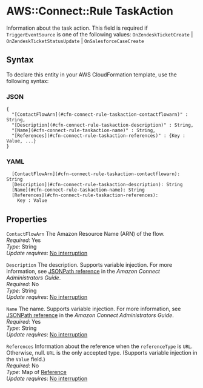 # AWS::Connect::Rule TaskAction<a name="aws-properties-connect-rule-taskaction"></a>

Information about the task action\. This field is required if `TriggerEventSource` is one of the following values: `OnZendeskTicketCreate` \| `OnZendeskTicketStatusUpdate` \| `OnSalesforceCaseCreate`

## Syntax<a name="aws-properties-connect-rule-taskaction-syntax"></a>

To declare this entity in your AWS CloudFormation template, use the following syntax:

### JSON<a name="aws-properties-connect-rule-taskaction-syntax.json"></a>

```
{
  "[ContactFlowArn](#cfn-connect-rule-taskaction-contactflowarn)" : String,
  "[Description](#cfn-connect-rule-taskaction-description)" : String,
  "[Name](#cfn-connect-rule-taskaction-name)" : String,
  "[References](#cfn-connect-rule-taskaction-references)" : {Key : Value, ...}
}
```

### YAML<a name="aws-properties-connect-rule-taskaction-syntax.yaml"></a>

```
  [ContactFlowArn](#cfn-connect-rule-taskaction-contactflowarn): String
  [Description](#cfn-connect-rule-taskaction-description): String
  [Name](#cfn-connect-rule-taskaction-name): String
  [References](#cfn-connect-rule-taskaction-references):
    Key : Value
```

## Properties<a name="aws-properties-connect-rule-taskaction-properties"></a>

`ContactFlowArn` <a name="cfn-connect-rule-taskaction-contactflowarn"></a>
The Amazon Resource Name \(ARN\) of the flow\.  
_Required_: Yes  
_Type_: String  
_Update requires_: [No interruption](https://docs.aws.amazon.com/AWSCloudFormation/latest/UserGuide/using-cfn-updating-stacks-update-behaviors.html#update-no-interrupt)

`Description` <a name="cfn-connect-rule-taskaction-description"></a>
The description\. Supports variable injection\. For more information, see [JSONPath reference](https://docs.aws.amazon.com/connect/latest/adminguide/contact-lens-variable-injection.html) in the _Amazon Connect Administrators Guide_\.  
_Required_: No  
_Type_: String  
_Update requires_: [No interruption](https://docs.aws.amazon.com/AWSCloudFormation/latest/UserGuide/using-cfn-updating-stacks-update-behaviors.html#update-no-interrupt)

`Name` <a name="cfn-connect-rule-taskaction-name"></a>
The name\. Supports variable injection\. For more information, see [JSONPath reference](https://docs.aws.amazon.com/connect/latest/adminguide/contact-lens-variable-injection.html) in the _Amazon Connect Administrators Guide_\.  
_Required_: Yes  
_Type_: String  
_Update requires_: [No interruption](https://docs.aws.amazon.com/AWSCloudFormation/latest/UserGuide/using-cfn-updating-stacks-update-behaviors.html#update-no-interrupt)

`References` <a name="cfn-connect-rule-taskaction-references"></a>
Information about the reference when the `referenceType` is `URL`\. Otherwise, null\. `URL` is the only accepted type\. \(Supports variable injection in the `Value` field\.\)  
_Required_: No  
_Type_: Map of [Reference](aws-properties-connect-rule-reference.md)  
_Update requires_: [No interruption](https://docs.aws.amazon.com/AWSCloudFormation/latest/UserGuide/using-cfn-updating-stacks-update-behaviors.html#update-no-interrupt)
